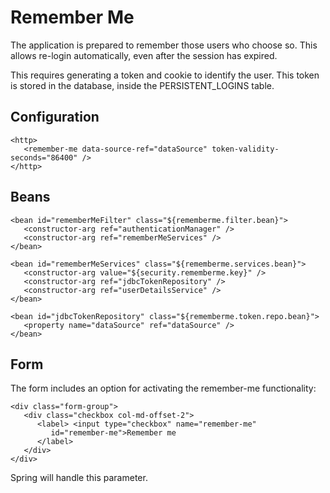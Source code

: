 # Remember Me

The application is prepared to remember those users who choose so. This allows re-login automatically, even after the session has expired.

This requires generating a token and cookie to identify the user. This token is stored in the database, inside the PERSISTENT_LOGINS table.

## Configuration

```
<http>
   <remember-me data-source-ref="dataSource" token-validity-seconds="86400" />
</http>
```

## Beans

```
<bean id="rememberMeFilter" class="${rememberme.filter.bean}">
   <constructor-arg ref="authenticationManager" />
   <constructor-arg ref="rememberMeServices" />
</bean>

<bean id="rememberMeServices" class="${rememberme.services.bean}">
   <constructor-arg value="${security.rememberme.key}" />
   <constructor-arg ref="jdbcTokenRepository" />
   <constructor-arg ref="userDetailsService" />
</bean>

<bean id="jdbcTokenRepository" class="${rememberme.token.repo.bean}">
   <property name="dataSource" ref="dataSource" />
</bean>
```

## Form

The form includes an option for activating the remember-me functionality:

```
<div class="form-group">
   <div class="checkbox col-md-offset-2">
      <label> <input type="checkbox" name="remember-me"
         id="remember-me">Remember me
      </label>
   </div>
</div>
```

Spring will handle this parameter.
